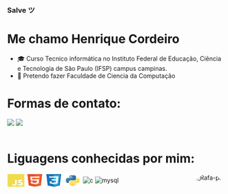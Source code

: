 ### Salve ツ







<!-- Conteudo do Perfil--->
# Me chamo Henrique Cordeiro

- 🎓 Curso Tecnico informática no Instituto Federal de Educação, Ciência e Tecnologia de São Paulo (IFSP) campus campinas.
- 🎡 Pretendo fazer Faculdade de Ciencia da Computação


<h1> Formas de contato:</h1>
<a href="https://www.linkedin.com/in/henrique-cordeiro-940709201/" target="_blank"><img src="https://img.shields.io/badge/-LinkedIn-%230077B5?style=for-the-badge&logo=linkedin&logoColor=white" target="_blank"></a> 
<a href = "mailto:henriquecordeiro054@gmail.com"><img src="https://img.shields.io/badge/-Gmail-%23333?style=for-the-badge&logo=gmail&logoColor=white" target="_blank"></a>
<div style="display: inline_block"><br>
<h1> Liguagens conhecidas por mim: </h1>  
<img align="center" alt="Js" height="30" width="40" src="https://raw.githubusercontent.com/devicons/devicon/master/icons/javascript/javascript-plain.svg">
<img align="center" alt="HTML" height="30" width="40" src="https://raw.githubusercontent.com/devicons/devicon/master/icons/html5/html5-original.svg">
<img align="center" alt="CSS" height="30" width="40" src="https://raw.githubusercontent.com/devicons/devicon/master/icons/css3/css3-original.svg">
<img align="center" alt="Python" height="30" width="40" src="https://raw.githubusercontent.com/devicons/devicon/master/icons/python/python-original.svg">
<img align="center" alt="c" height="30" width="40" src="https://cdn.jsdelivr.net/gh/devicons/devicon/icons/c/c-original.svg" />
<img align="center" alt="mysql" height="30" width="40" src="https://cdn.jsdelivr.net/gh/devicons/devicon/icons/mysql/mysql-original.svg" />

<img align="right" alt="Rafa-pic" height="150" style="border-radius:50px;" src="https://64.media.tumblr.com/6ef425ad02b4fb059c20e002eacf96c3/c2975d2792720846-31/s1280x1920/5fe0723a9ee08fb8239c366fbae2980558a2974c.jpg">
</div>










